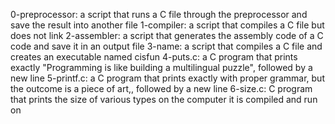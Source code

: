 0-preprocessor: a script that runs a C file through the preprocessor and save the result into another file
1-compiler: a script that compiles a C file but does not link
2-assembler: a script that generates the assembly code of a C code and save it in an output file
3-name: a script that compiles a C file and creates an executable named cisfun
4-puts.c: a C program that prints exactly "Programming is like building a multilingual puzzle", followed by a new line
5-printf.c: a C program that prints exactly with proper grammar, but the outcome is a piece of art,, followed by a new line
6-size.c: C program that prints the size of various types on the computer it is compiled and run on
